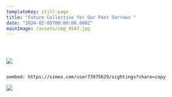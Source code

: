 ```yaml
---
templateKey: still-page
title: "Future Collective for Our Past Sorrows "
date: "2024-02-05T00:00:00.000Z"
mainImage: /assets/img_9547.jpg
---
```

<img src="/assets/watching.png" alt="" title="" class="half half-left"></img>

<div class="lines-3"></div>

<img src="/assets/img_9565.jpg" alt="" title="" class=""></img>

<div class="lines-3"></div>

<img src="/assets/img_9281.jpg" alt="" title="" class="half half-left"></img>

<div class="lines-3"></div>

![](/assets/img_9547.jpg)

<div class="lines-3"></div>

<img src="/assets/img_9231.jpg" alt="" title="" class="half half-right"></img>

<div class="lines-3"></div>

`oembed: https://vimeo.com/user73975629/sightings?share=copy`

<div class="lines-5"></div>

![](/assets/img_9008.jpg)

<div class="lines-3"></div>

<img src="/assets/img_9248.jpg" alt="" title="" class="half-right half"></img>

<div class="lines-5"></div>
